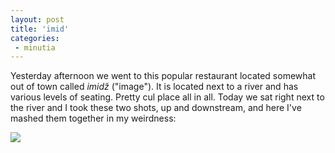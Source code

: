 ```yaml
---
layout: post
title: 'imid'
categories:
 - minutia
---
```


Yesterday afternoon we went to this popular restaurant located somewhat out of town called <em>imid&#382;</em> ("image"). It is located next to a river and has various levels of seating. Pretty cul place all in all. Today we sat right next to the river and I took these two shots, up and downstream, and here I've mashed them together in my weirdness:

<img src="images/sarajevo/june_2003/image2.jpg" />
